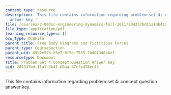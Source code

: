```yaml
---
content_type: resource
description: 'This file contains information regarding problem set 4: concept question
  answer key.'
file: /courses/2-003sc-engineering-dynamics-fall-2011/204337bd11a13b4100aa47cfe478ec43_MIT2_003SCF11_pset4cocso.pdf
file_type: application/pdf
learning_resource_types: []
ocw_type: OCWFile
parent_title: Free Body Diagrams and Fictitious Forces
parent_type: CourseSection
parent_uid: 49b2e57b-25e7-8f5e-7535-7bd01348a8e1
resourcetype: Document
title: Problem Set 4 Concept Question Answer Key
uid: 204337bd-11a1-3b41-00aa-47cfe478ec43
---
```

This file contains information regarding problem set 4: concept question answer key.

